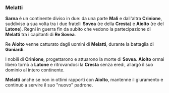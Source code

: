 ### Melatti
**Sarna** è un continente diviso in due: da una parte **Mali** e dall'altra **Crinione**, suddiviso a sua volta tra i due fratelli **Sovea** (re della **Cresta**) e **Aiolto** (re del **Latone**). Regni in guerra fin da subito che vedono la partecipazione di **Melatti** tra i capitanti di **Re Sovea**.

Re **Aiolto** venne catturato dagli uomini di **Melatti**, durante la battaglia di **Ganiardi**.

I nobili di **Crinione**, progettarono e attuarono la morte di **Sovea**. **Aiolto** ormai libero tornò a **Latone** e ritrovandosi la **Cresta** senza eredi, allargò il suo dominio al intero continente.

**Melatti** anche se non in ottimi rapporti con **Aiolto**, mantenne il giuramento e continuò a servire il suo "nuovo" padrone.
